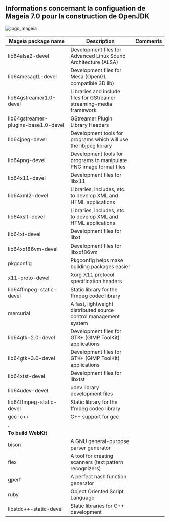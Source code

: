 Informations concernant la configuation de Mageia 7.0 pour la construction de OpenJDK
----

![logo_mageia](https://user-images.githubusercontent.com/19194678/49396256-fc6c8600-f738-11e8-8c9c-b1ad4719dec4.png)

Mageia package name | Description | Comments
---|---|---
lib64alsa2-devel| Development files for Advanced Linux Sound Architecture (ALSA)|  
lib64mesagl1-devel|Development files for Mesa (OpenGL compatible 3D lib)|  
lib64gstreamer1.0-devel|Libraries and include files for GStreamer streaming-media framework|  
lib64gstreamer-plugins-base1.0-devel|GStreamer Plugin Library Headers​|  
lib64jpeg-devel|Development tools for programs which will use the libjpeg library|  
lib64png-devel|Development tools for programs to manipulate PNG image format files|  
lib64x11-devel|Development files for libx11|  
lib64xml2-devel|Libraries, includes, etc. to develop XML and HTML applications|  
lib64xslt-devel|Libraries, includes, etc. to develop XML and HTML applications|  
lib64xt-devel|Development files for libxt|  
lib64xxf86vm-devel|Development files for libxxf86vm|  
pkgconfig|Pkgconfig helps make building packages easier |  
x11-proto-devel|Xorg X11 protocol specification headers |  
lib64ffmpeg-static-devel |Static library for the ffmpeg codec library |  
mercurial|A fast, lightweight distributed source control management system |
lib64gtk+2.0-devel|Development files for GTK+ (GIMP ToolKit) applications|  
lib64gtk+3.0-devel|Development files for GTK+ (GIMP ToolKit) applications |
lib64xtst-devel|Development files for libxtst|  
lib64udev-devel|udev library development files|  
lib64ffmpeg-static-devel|Static library for the ffmpeg codec library |  
gcc-c++|C++ support for gcc |  
  |. |  
  |**To build WebKit**|
bison|A GNU general-purpose parser generator |  
flex|A tool for creating scanners (text pattern recognizers) |  
gperf|A perfect hash function generator |  
ruby|Object Oriented Script Language |  
libstdc++-static-devel |Static libraries for C++ development |  
